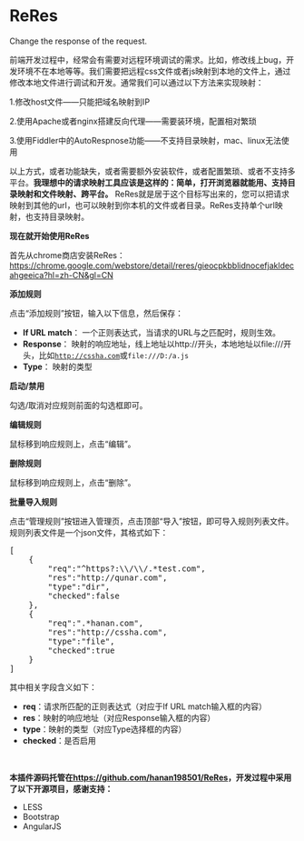 ReRes
=====

Change the response of the request.

前端开发过程中，经常会有需要对远程环境调试的需求。比如，修改线上bug，开发环境不在本地等等。我们需要把远程css文件或者js映射到本地的文件上，通过修改本地文件进行调试和开发。通常我们可以通过以下方法来实现映射：

1.修改host文件——只能把域名映射到IP

2.使用Apache或者nginx搭建反向代理——需要装环境，配置相对繁琐

3.使用Fiddler中的AutoRespnose功能——不支持目录映射，mac、linux无法使用

以上方式，或者功能缺失，或者需要额外安装软件，或者配置繁琐、或者不支持多平台。**我理想中的请求映射工具应该是这样的：简单，打开浏览器就能用、支持目录映射和文件映射、跨平台。** ReRes就是居于这个目标写出来的，您可以把请求映射到其他的url，也可以映射到你本机的文件或者目录。ReRes支持单个url映射，也支持目录映射。

**现在就开始使用ReRes**

<!--more-->

首先从chrome商店安装ReRes： <a target="_black" href="https://chrome.google.com/webstore/detail/reres/gieocpkbblidnocefjakldecahgeeica?hl=zh-CN&gl=CN">https://chrome.google.com/webstore/detail/reres/gieocpkbblidnocefjakldecahgeeica?hl=zh-CN&gl=CN</a>


**添加规则**

点击“添加规则”按钮，输入以下信息，然后保存：

*   **If URL match**： 一个正则表达式，当请求的URL与之匹配时，规则生效。
*   **Response**： 映射的响应地址，线上地址以http://开头，本地地址以file:///开头，比如<code>http://cssha.com</code>或<code>file:///D:/a.js</code>
*   **Type**： 映射的类型

**启动/禁用**

勾选/取消对应规则前面的勾选框即可。

**编辑规则**

鼠标移到响应规则上，点击“编辑”。

**删除规则**

鼠标移到响应规则上，点击“删除”。

**批量导入规则**

点击“管理规则”按钮进入管理页，点击顶部“导入”按钮，即可导入规则列表文件。规则列表文件是一个json文件，其格式如下：

<pre lang="javascript" line="1">[
    {
        "req":"^https?:\\/\\/.*test.com",
        "res":"http://qunar.com",
        "type":"dir",
        "checked":false
    },
    {
        "req":".*hanan.com",
        "res":"http://cssha.com",
        "type":"file",
        "checked":true
    }
]
</pre>

其中相关字段含义如下：

*   **req**：请求所匹配的正则表达式（对应于If URL match输入框的内容）
*   **res**：映射的响应地址（对应Response输入框的内容）
*   **type**：映射的类型（对应Type选择框的内容）
*   **checked**：是否启用

 

**本插件源码托管在<a href="https://github.com/hanan198501/ReRes" target="_blank">https://github.com/hanan198501/ReRes</a>，开发过程中采用了以下开源项目，感谢支持：**

*   LESS
*   Bootstrap
*   AngularJS
